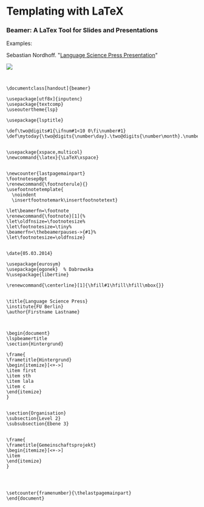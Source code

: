 # Templating with LaTeX


### Beamer: A LaTex Tool for Slides and Presentations


Examples: 

Sebastian Nordhoff. "[Language Science Press Presentation](https://www.overleaf.com/latex/templates/language-science-press-presentation/rhdhbdbfvtqk#.VgP_RN9zjCI)" 

![](https://88df6ea0630aed8027ff-0caf779119a6537399728d4d80523795.ssl.cf5.rackcdn.com/rhdhbdbfvtqk/page/d523bc2ca26e6325ba9731fe4c48f374d7222130.jpeg)

```

              
\documentclass[handout]{beamer}

\usepackage[utf8x]{inputenc}
\usepackage{textcomp} 
\useoutertheme{lsp}

\usepackage{lsptitle}

\def\two@digits#1{\ifnum#1<10 0\fi\number#1}
\def\mytoday{\two@digits{\number\day}.\two@digits{\number\month}.\number\year}


\usepackage{xspace,multicol}
\newcommand{\latex}{\LaTeX\xspace}


\newcounter{lastpagemainpart}
\footnotesep0pt
\renewcommand{\footnoterule}{}
\usefootnotetemplate{
  \noindent
  \insertfootnotemark\insertfootnotetext}

\let\beamerfn=\footnote
\renewcommand{\footnote}[1]{%
\let\oldfnsize=\footnotesize%
\let\footnotesize=\tiny%
\beamerfn<\thebeamerpauses->{#1}%
\let\footnotesize=\oldfnsize}


\date{05.03.2014}

\usepackage{eurosym} 
\usepackage{ogonek}  % Dabrowska
%\usepackage{libertine}
 
\renewcommand{\centerline}[1]{\hfill#1\hfill\hfill\mbox{}}


\title{Language Science Press}
\institute{FU Berlin}
\author{Firstname Lastname}



\begin{document}
\lspbeamertitle
\section{Hintergrund}
 
\frame{
\frametitle{Hintergrund}
\begin{itemize}[<+->]
\item first
\item sth
\item lala
\item c
\end{itemize}
} 


\section{Organisation}
\subsection{Level 2}
\subsubsection{Ebene 3}


\frame{
\frametitle{Gemeinschaftsprojekt}
\begin{itemize}[<+->]
\item 
\end{itemize}
}




\setcounter{framenumber}{\thelastpagemainpart}
\end{document}

```


